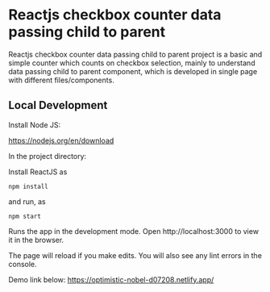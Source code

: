 # Reactjs checkbox counter data passing child to parent

Reactjs checkbox counter data passing child to parent project is a basic and simple counter which counts on checkbox selection, mainly to understand data passing child to parent component, which is developed in single page with different files/components.

## Local Development

Install Node JS:

https://nodejs.org/en/download

In the project directory:

Install ReactJS as

```npm install```

and run, as

```npm start```

Runs the app in the development mode. Open http://localhost:3000 to view it in the browser.

The page will reload if you make edits. You will also see any lint errors in the console.

Demo link below: 
https://optimistic-nobel-d07208.netlify.app/
